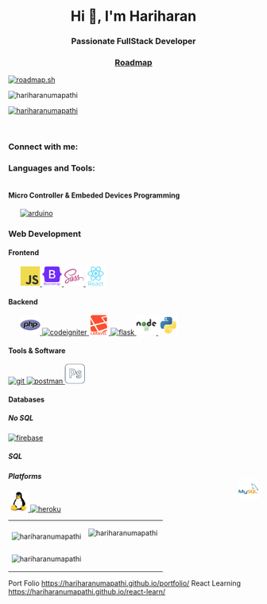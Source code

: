 <h1 align="center">Hi 👋, I'm Hariharan</h1>
<h3 align="center">Passionate FullStack Developer </h3>
<h3 align="center"><a href="https://roadmap.sh/u/hariharan"> Roadmap</a></h3>
<a href="https://roadmap.sh"><img src="https://api.roadmap.sh/v1-badge/wide/649b0879d99c9d67319ab1a0?variant=dark&roadmaps=backend%2Cvue%2Cjava" alt="roadmap.sh"/></a>
<p align="left"> <img src="https://komarev.com/ghpvc/?username=hariharanumapathi&label=Profile%20views&color=0e75b6&style=flat" alt="hariharanumapathi" /> </p>
<p align="left"> <a href="https://github.com/ryo-ma/github-profile-trophy"><img src="https://github-profile-trophy.vercel.app/?username=hariharanumapathi&theme=onedark" alt="hariharanumapathi" /></a> </p>

<p align="left"> <a href="https://twitter.com/" target="blank"><img
      src="https://img.shields.io/twitter/follow/?logo=twitter&style=for-the-badge" alt="" /></a> </p>

<h3 align="left">Connect with me:</h3>
<p align="left">
</p>

<h3 align="left">Languages and Tools:</h3>
<p align="left">
<div style='display:flex;'>
  <div style='width:50%'></div>
  <div style='width:50%'></div>
</div>
<h4>Micro Controller & Embeded Devices Programming</h4>
<ul>
  <div>
    <a href="https://www.arduino.cc/" target="_blank" rel="noreferrer">
      <img src="https://cdn.worldvectorlogo.com/logos/arduino-1.svg" alt="arduino" width="40" height="40" />
    </a>
  </div>
</ul>
<h3>Web Development</h3>
<h4> Frontend </h4>
<ul>
  <div>
    <a href="https://developer.mozilla.org/en-US/docs/Web/JavaScript" target="_blank" rel="noreferrer"> <img
        src="https://raw.githubusercontent.com/devicons/devicon/master/icons/javascript/javascript-original.svg"
        alt="javascript" width="40" height="40" /> </a>
    <a href="https://getbootstrap.com" target="_blank" rel="noreferrer">
      <img src="https://raw.githubusercontent.com/devicons/devicon/master/icons/bootstrap/bootstrap-plain-wordmark.svg"
        alt="bootstrap" width="40" height="40" /> </a>
    <a href="https://sass-lang.com" target="_blank" rel="noreferrer"> <img
        src="https://raw.githubusercontent.com/devicons/devicon/master/icons/sass/sass-original.svg" alt="sass"
        width="40" height="40" /> </a>
    <a href="https://reactjs.org/" target="_blank" rel="noreferrer"> <img
        src="https://raw.githubusercontent.com/devicons/devicon/master/icons/react/react-original-wordmark.svg"
        alt="react" width="40" height="40" /> </a>
  </div>
</ul>
<h4>Backend </h4>
<ul>
  <div>
    <a href="https://www.php.net" target="_blank" rel="noreferrer"> <img
        src="https://raw.githubusercontent.com/devicons/devicon/master/icons/php/php-original.svg" alt="php" width="40"
        height="40" /> </a>
    <a href="https://codeigniter.com" target="_blank" rel="noreferrer">
      <img src="https://cdn.worldvectorlogo.com/logos/codeigniter.svg" alt="codeigniter" width="40" height="40" /> </a>
    <a href="https://laravel.com/" target="_blank" rel="noreferrer">
      <img src="https://raw.githubusercontent.com/devicons/devicon/master/icons/laravel/laravel-plain-wordmark.svg"
        alt="laravel" width="40" height="40" /> </a>
    <a href="https://flask.palletsprojects.com/" target="_blank" rel="noreferrer"> <img
        src="https://www.vectorlogo.zone/logos/pocoo_flask/pocoo_flask-icon.svg" alt="flask" width="40" height="40" />
    </a>
    <a href="https://nodejs.org" target="_blank" rel="noreferrer"> <img
        src="https://raw.githubusercontent.com/devicons/devicon/master/icons/nodejs/nodejs-original-wordmark.svg"
        alt="nodejs" width="40" height="40" /> </a>
    <a href="https://www.python.org" target="_blank" rel="noreferrer"> <img
        src="https://raw.githubusercontent.com/devicons/devicon/master/icons/python/python-original.svg" alt="python"
        width="40" height="40" /> </a>
  </div>
</ul>



<h4>Tools & Software </h4>
<div>
  <a href="https://git-scm.com/" target="_blank" rel="noreferrer">
    <img src="https://www.vectorlogo.zone/logos/git-scm/git-scm-icon.svg" alt="git" width="40" height="40" /> </a>
  <a href="https://postman.com" target="_blank" rel="noreferrer"> <img
      src="https://www.vectorlogo.zone/logos/getpostman/getpostman-icon.svg" alt="postman" width="40" height="40" />
  </a>
  <a href="https://www.photoshop.com/en" target="_blank" rel="noreferrer"> <img
      src="https://raw.githubusercontent.com/devicons/devicon/master/icons/photoshop/photoshop-line.svg" alt="photoshop"
      width="40" height="40" /> </a>
</div>

<h4>Databases</h4>
<div>
  <div>
  <h5>No SQL</h5>
<a href="https://firebase.google.com/" target="_blank" rel="noreferrer">
  <img src="https://www.vectorlogo.zone/logos/firebase/firebase-icon.svg" alt="firebase" width="40" height="40" /> </a>
<h5>SQL</h5>
  
  </div>
  <div width="50%" style="float:right;">
  <ul>

  <a href="https://www.mysql.com/" target="_blank" rel="noreferrer"> <img
      src="https://raw.githubusercontent.com/devicons/devicon/master/icons/mysql/mysql-original-wordmark.svg"
      alt="mysql" width="40" height="40" /> </a>

  </p>

</ul>
  </div>
</div>


<h5>Platforms</h5>
<a href="https://www.linux.org/" target="_blank" rel="noreferrer">
  <img src="https://raw.githubusercontent.com/devicons/devicon/master/icons/linux/linux-original.svg" alt="linux"
    width="40" height="40" /> </a>
<a href="https://heroku.com" target="_blank" rel="noreferrer"> <img
    src="https://www.vectorlogo.zone/logos/heroku/heroku-icon.svg" alt="heroku" width="40" height="40" /> </a>

<div>

</div>
<table>
  <tbody>
    <tr>
      <td>
        <p><img align="right" src="https://github-readme-streak-stats.herokuapp.com/?user=hariharanumapathi&"
            alt="hariharanumapathi" /></p>
      </td>
      <td>
        <p>&nbsp;<img align="left"
            src="https://github-readme-stats.vercel.app/api?username=hariharanumapathi&show_icons=true&locale=en"
            alt="hariharanumapathi" /></p>
      </td>
    </tr>
    <tr>
      <td>
        <p>
          <img align="center"
            src="https://github-readme-stats.vercel.app/api/top-langs?username=hariharanumapathi&show_icons=true&locale=en&layout=compact"
            alt="hariharanumapathi" />
        </p>
      </td>
    </tr>
  </tbody>
</table>




Port Folio
https://hariharanumapathi.github.io/portfolio/
React Learning
https://hariharanumapathi.github.io/react-learn/
